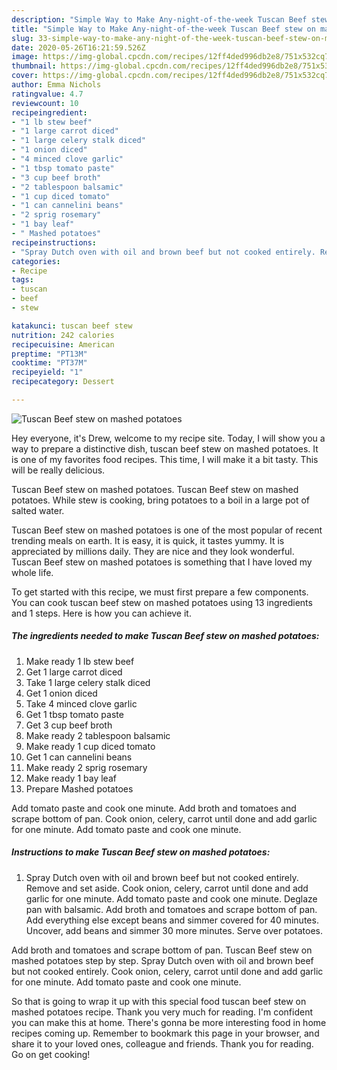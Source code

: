 ```yaml
---
description: "Simple Way to Make Any-night-of-the-week Tuscan Beef stew on mashed potatoes"
title: "Simple Way to Make Any-night-of-the-week Tuscan Beef stew on mashed potatoes"
slug: 33-simple-way-to-make-any-night-of-the-week-tuscan-beef-stew-on-mashed-potatoes
date: 2020-05-26T16:21:59.526Z
image: https://img-global.cpcdn.com/recipes/12ff4ded996db2e8/751x532cq70/tuscan-beef-stew-on-mashed-potatoes-recipe-main-photo.jpg
thumbnail: https://img-global.cpcdn.com/recipes/12ff4ded996db2e8/751x532cq70/tuscan-beef-stew-on-mashed-potatoes-recipe-main-photo.jpg
cover: https://img-global.cpcdn.com/recipes/12ff4ded996db2e8/751x532cq70/tuscan-beef-stew-on-mashed-potatoes-recipe-main-photo.jpg
author: Emma Nichols
ratingvalue: 4.7
reviewcount: 10
recipeingredient:
- "1 lb stew beef"
- "1 large carrot diced"
- "1 large celery stalk diced"
- "1 onion diced"
- "4 minced clove garlic"
- "1 tbsp tomato paste"
- "3 cup beef broth"
- "2 tablespoon balsamic"
- "1 cup diced tomato"
- "1 can cannelini beans"
- "2 sprig rosemary"
- "1 bay leaf"
- " Mashed potatoes"
recipeinstructions:
- "Spray Dutch oven with oil and brown beef but not cooked entirely. Remove and set aside. Cook onion, celery, carrot until done and add garlic for one minute. Add tomato paste and cook one minute. Deglaze pan with balsamic. Add broth and tomatoes and scrape bottom of pan. Add everything else except beans and simmer covered for 40 minutes. Uncover, add beans and simmer 30 more minutes. Serve over potatoes."
categories:
- Recipe
tags:
- tuscan
- beef
- stew

katakunci: tuscan beef stew 
nutrition: 242 calories
recipecuisine: American
preptime: "PT13M"
cooktime: "PT37M"
recipeyield: "1"
recipecategory: Dessert

---
```



![Tuscan Beef stew on mashed potatoes](https://img-global.cpcdn.com/recipes/12ff4ded996db2e8/751x532cq70/tuscan-beef-stew-on-mashed-potatoes-recipe-main-photo.jpg)

Hey everyone, it's Drew, welcome to my recipe site. Today, I will show you a way to prepare a distinctive dish, tuscan beef stew on mashed potatoes. It is one of my favorites food recipes. This time, I will make it a bit tasty. This will be really delicious.

Tuscan Beef stew on mashed potatoes. Tuscan Beef stew on mashed potatoes. While stew is cooking, bring potatoes to a boil in a large pot of salted water.

Tuscan Beef stew on mashed potatoes is one of the most popular of recent trending meals on earth. It is easy, it is quick, it tastes yummy. It is appreciated by millions daily. They are nice and they look wonderful. Tuscan Beef stew on mashed potatoes is something that I have loved my whole life.


To get started with this recipe, we must first prepare a few components. You can cook tuscan beef stew on mashed potatoes using 13 ingredients and 1 steps. Here is how you can achieve it.

<!--inarticleads1-->

##### The ingredients needed to make Tuscan Beef stew on mashed potatoes:

1. Make ready 1 lb stew beef
1. Get 1 large carrot diced
1. Take 1 large celery stalk diced
1. Get 1 onion diced
1. Take 4 minced clove garlic
1. Get 1 tbsp tomato paste
1. Get 3 cup beef broth
1. Make ready 2 tablespoon balsamic
1. Make ready 1 cup diced tomato
1. Get 1 can cannelini beans
1. Make ready 2 sprig rosemary
1. Make ready 1 bay leaf
1. Prepare  Mashed potatoes


Add tomato paste and cook one minute. Add broth and tomatoes and scrape bottom of pan. Cook onion, celery, carrot until done and add garlic for one minute. Add tomato paste and cook one minute. 

<!--inarticleads2-->

##### Instructions to make Tuscan Beef stew on mashed potatoes:

1. Spray Dutch oven with oil and brown beef but not cooked entirely. Remove and set aside. Cook onion, celery, carrot until done and add garlic for one minute. Add tomato paste and cook one minute. Deglaze pan with balsamic. Add broth and tomatoes and scrape bottom of pan. Add everything else except beans and simmer covered for 40 minutes. Uncover, add beans and simmer 30 more minutes. Serve over potatoes.


Add broth and tomatoes and scrape bottom of pan. Tuscan Beef stew on mashed potatoes step by step. Spray Dutch oven with oil and brown beef but not cooked entirely. Cook onion, celery, carrot until done and add garlic for one minute. Add tomato paste and cook one minute. 

So that is going to wrap it up with this special food tuscan beef stew on mashed potatoes recipe. Thank you very much for reading. I'm confident you can make this at home. There's gonna be more interesting food in home recipes coming up. Remember to bookmark this page in your browser, and share it to your loved ones, colleague and friends. Thank you for reading. Go on get cooking!
